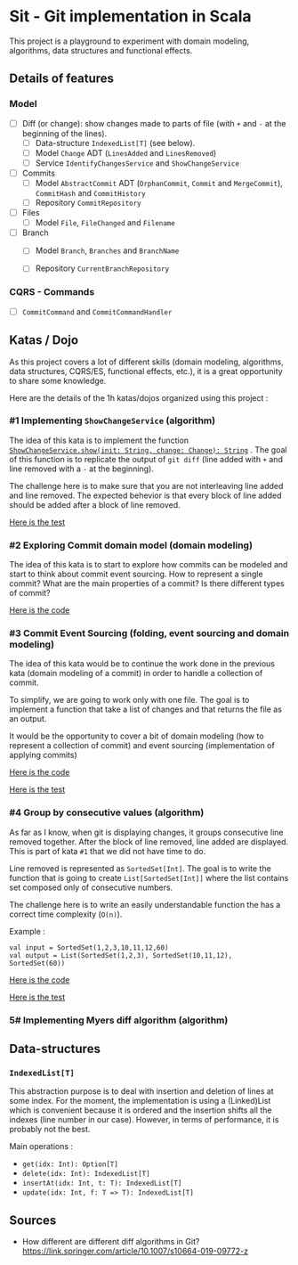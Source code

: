 # Sit - Git implementation in Scala

This project is a playground to experiment with domain modeling, algorithms, data structures and functional effects.

## Details of features

### Model

- [ ] Diff (or change): show changes made to parts of file (with `+` and `-` at the beginning of the lines). 
    - [ ] Data-structure `IndexedList[T]` (see below). 
    - [ ] Model `Change` ADT (`LinesAdded` and `LinesRemoved`)
    - [ ] Service `IdentifyChangesService` and `ShowChangeService` 
- [ ] Commits
    - [ ] Model `AbstractCommit` ADT (`OrphanCommit`, `Commit` and `MergeCommit`), `CommitHash` and `CommitHistory`
    - [ ] Repository `CommitRepository`
- [ ] Files
    - [ ] Model `File`, `FileChanged` and `Filename`
- [ ] Branch
    - [ ] Model `Branch`, `Branches` and `BranchName`
    - [ ] Repository `CurrentBranchRepository`


### CQRS - Commands
- [ ] `CommitCommand` and `CommitCommandHandler`

## Katas / Dojo
As this project covers a lot of different skills (domain modeling, algorithms, data structures, CQRS/ES, functional effects, etc.), it is a great opportunity to share some knowledge. 

Here are the details of the 1h katas/dojos organized using this project : 

### #1 Implementing `ShowChangeService` (algorithm)
The idea of this kata is to implement the function [`ShowChangeService.show(init: String, change: Change): String`](https://github.com/Dnomyar/sit/blob/925bcf95b676149a130b8ee5451d547ece1df682/src/main/scala/fr/damienraymond/sit/change/ShowChange.scala#L9) . The goal of this function is to replicate the output of `git diff` (line added with `+` and line removed with a `-` at the beginning).

The challenge here is to make sure that you are not interleaving line added and line removed. The expected behevior is that every block of line added should be added after a block of line removed.

[Here is the test](https://github.com/Dnomyar/sit/blob/925bcf95b676149a130b8ee5451d547ece1df682/src/test/scala/fr/damienraymond/sit/change/ShowChangeSpec.scala#L64-L86)

### #2 Exploring Commit domain model (domain modeling)
The idea of this kata is to start to explore how commits can be modeled and start to think about commit event sourcing. How to represent a single commit? What are the main properties of a commit? Is there different types of commit? 

[Here is the code](https://github.com/Dnomyar/sit/blob/3c468bd248d4d6f8405bd465b369c8bed47aa928/src/main/scala/fr/damienraymond/sit/domain/model/commit/AbstractCommit.scala#L5-L14)
  
  
### #3 Commit Event Sourcing (folding, event sourcing and domain modeling)
The idea of this kata would be to continue the work done in the previous kata (domain modeling of a commit) in order to handle a collection of commit.

To simplify, we are going to work only with one file. The goal is to implement a function that take a list of changes and that returns the file as an output. 

It would be the opportunity to cover a bit of domain modeling (how to represent a collection of commit) and event sourcing (implementation of applying commits)

[Here is the code](https://github.com/Dnomyar/sit/blob/3c468bd248d4d6f8405bd465b369c8bed47aa928/src/main/scala/fr/damienraymond/sit/domain/model/change/Change.scala#L16-L29)

[Here is the test](https://github.com/Dnomyar/sit/blob/3c468bd248d4d6f8405bd465b369c8bed47aa928/src/test/scala/fr/damienraymond/sit/domain/model/change/ChangeSpec.scala#L13-L49)
  
### #4 Group by consecutive values (algorithm)
As far as I know, when git is displaying changes, it groups consecutive line removed together. After the block of line removed, line added are displayed. This is part of kata `#1` that we did not have time to do.

Line removed is represented as `SortedSet[Int]`. The goal is to write the function that is going to create `List[SortedSet[Int]]` where the list contains set composed only of consecutive numbers. 

The challenge here is to write an easily understandable function the has a correct time complexity (`O(n)`).

Example :
```
val input = SortedSet(1,2,3,10,11,12,60)
val output = List(SortedSet(1,2,3), SortedSet(10,11,12), SortedSet(60))
```

[Here is the code](https://github.com/Dnomyar/sit/blob/fb2bd7ab28b82cede5fa49540370ee718e65afd0/src/main/scala/fr/damienraymond/sit/domain/model/change/LinesRemoved.scala#L7-L32)

[Here is the test](https://github.com/Dnomyar/sit/blob/fb2bd7ab28b82cede5fa49540370ee718e65afd0/src/test/scala/fr/damienraymond/sit/domain/model/change/LinesRemovedSpec.scala#L13-L32)
 
   
### 5# Implementing Myers diff algorithm  (algorithm)

 
## Data-structures

### `IndexedList[T]`

This abstraction purpose is to deal with insertion and deletion of lines at some index. For the moment, the implementation is using a (Linked)List which is convenient because it is ordered and the insertion shifts all the indexes (line number in our case). However, in terms of performance, it is probably not the best.

Main operations :
- `get(idx: Int): Option[T]`
- `delete(idx: Int): IndexedList[T]`
- `insertAt(idx: Int, t: T): IndexedList[T]`
- `update(idx: Int, f: T => T): IndexedList[T]`


## Sources 
- How different are different diff algorithms in Git? https://link.springer.com/article/10.1007/s10664-019-09772-z